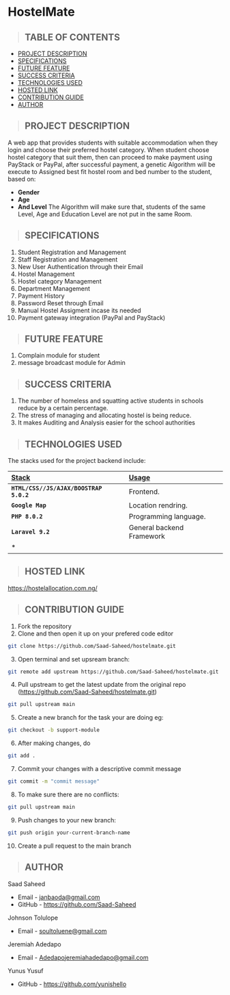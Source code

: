 # HostelMate

> ## TABLE OF CONTENTS
* [PROJECT DESCRIPTION](#project-description)
* [SPECIFICATIONS](#specifications)
* [FUTURE FEATURE](#future-feature)
* [SUCCESS CRITERIA](#success-criteria)
* [TECHNOLOGIES USED](#technologies-used)
* [HOSTED LINK](#hosted-link)
* [CONTRIBUTION GUIDE](#contribution-guide)
* [AUTHOR](#author)

> ## PROJECT DESCRIPTION
A web app that provides students with suitable accommodation when they login and choose their preferred hostel category.
When student choose hostel category that suit them, then can proceed to make payment using PayStack or PayPal, after successful payment, a genetic Algorithm will be execute to Assigned best fit hostel room and bed number to the student, based on:
- **Gender**
- **Age**
- **And Level** 
The Algorithm will make sure that, students of the same Level, Age and Education Level are not put in the same Room.

> ## SPECIFICATIONS
1. Student Registration and Management
2. Staff Registration and Management 
3. New User Authentication through their Email
4. Hostel Management
5. Hostel category Management
6. Department Management
7. Payment History
8. Password Reset through Email
9. Manual Hostel Assigment incase its needed
10. Payment gateway integration (PayPal and PayStack) 

> ## FUTURE FEATURE
1. Complain module for student
2. message broadcast module for Admin

> ## SUCCESS CRITERIA 
1. The number of homeless and squatting active students in schools reduce by a certain percentage. 
2. The stress of managing and allocating hostel is being reduce.
3. It makes Auditing and Analysis easier for the school authorities

> ## TECHNOLOGIES USED
The stacks used for the project backend include:

| <b><u>Stack</u></b> | <b><u>Usage</u></b> |
| :---         | :---         |
| **`HTML/CSS//JS/AJAX/BOOSTRAP 5.0.2`** | Frontend. |
| **`Google Map`** | Location rendring. |
| **`PHP 8.0.2`** | Programming language. |
| **`Laravel 9.2`** | General backend Framework |
| *

> ## HOSTED LINK 
https://hostelallocation.com.ng/

> ## CONTRIBUTION GUIDE

1.  Fork the repository
2.  Clone and then open it up on your prefered code editor
```bash 
git clone https://github.com/Saad-Saheed/hostelmate.git
```

3.  Open terminal and set upsream branch:  
```bash 
git remote add upstream https://github.com/Saad-Saheed/hostelmate.git
```

4.  Pull upstream to get the latest update from the original repo (https://github.com/Saad-Saheed/hostelmate.git)
```bash
git pull upstream main
```

5.  Create a new branch for the task your are doing eg: 
```bash
git checkout -b support-module
```

6.  After making changes, do
```bash
git add .
```

7.  Commit your changes with a descriptive commit message 
```bash
git commit -m "commit message"
```

8.  To make sure there are no conflicts:
```bash
git pull upstream main
```

9.  Push changes to your new branch: 
```bash
git push origin your-current-branch-name
```

10. Create a pull request to the main branch

> ## AUTHOR

Saad Saheed
- Email - janbaoda@gmail.com
- GitHub - https://github.com/Saad-Saheed

Johnson Tolulope
- Email - soultoluene@gmail.com

Jeremiah Adedapo
- Email - Adedapojeremiahadedapo@gmail.com

Yunus Yusuf
- GitHub - https://github.com/yunishello
